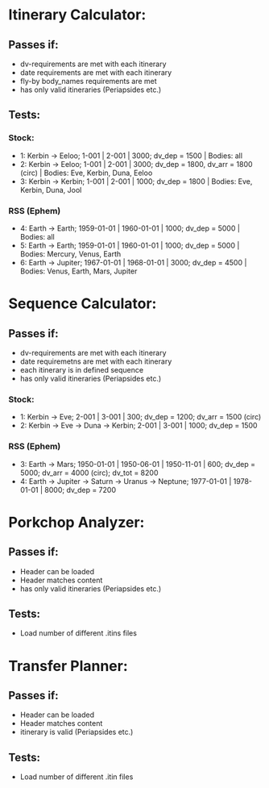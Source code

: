 # Itinerary Calculator:
## Passes if:
- dv-requirements are met with each itinerary
- date requirements are met with each itinerary
- fly-by body_names requirements are met
- has only valid itineraries (Periapsides etc.)
## Tests:
### Stock:
- 1: Kerbin -> Eeloo; 1-001 | 2-001 | 3000; dv_dep = 1500 | Bodies: all 
- 2: Kerbin -> Eeloo; 1-001 | 2-001 | 3000; dv_dep = 1800, dv_arr = 1800 (circ) | Bodies: Eve, Kerbin, Duna, Eeloo
- 3: Kerbin -> Kerbin; 1-001 | 2-001 | 1000; dv_dep = 1800 | Bodies: Eve, Kerbin, Duna, Jool
### RSS (Ephem)
- 4: Earth -> Earth; 1959-01-01 | 1960-01-01 | 1000; dv_dep = 5000 | Bodies: all
- 5: Earth -> Earth; 1959-01-01 | 1960-01-01 | 1000; dv_dep = 5000 | Bodies: Mercury, Venus, Earth
- 6: Earth -> Jupiter; 1967-01-01 | 1968-01-01 | 3000; dv_dep = 4500 | Bodies: Venus, Earth, Mars, Jupiter

# Sequence Calculator:
## Passes if:
- dv-requirements are met with each itinerary
- date requiremetns are met with each itinerary
- each itinerary is in defined sequence
- has only valid itineraries (Periapsides etc.)
### Stock:
- 1: Kerbin -> Eve; 2-001 | 3-001 | 300; dv_dep = 1200; dv_arr = 1500 (circ)
- 2: Kerbin -> Eve -> Duna -> Kerbin; 2-001 | 3-001 | 1000; dv_dep = 1500
### RSS (Ephem)
- 3: Earth -> Mars; 1950-01-01 | 1950-06-01 | 1950-11-01 | 600; dv_dep = 5000; dv_arr = 4000 (circ); dv_tot = 8200
- 4: Earth -> Jupiter -> Saturn -> Uranus -> Neptune; 1977-01-01 | 1978-01-01 | 8000; dv_dep = 7200

# Porkchop Analyzer:
## Passes if:
- Header can be loaded
- Header matches content
- has only valid itineraries (Periapsides etc.)
## Tests:
- Load number of different .itins files

# Transfer Planner:
## Passes if:
- Header can be loaded
- Header matches content
- itinerary is valid (Periapsides etc.)
## Tests:
- Load number of different .itin files